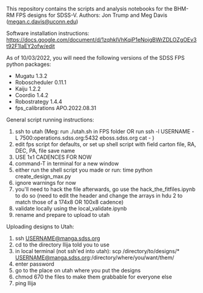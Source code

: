 This repository contains the scripts and analysis notebooks for the BHM-RM FPS designs for SDSS-V. 
Authors: Jon Trump and Meg Davis (megan.c.davis@uconn.edu)

Software installation instructions: https://docs.google.com/document/d/1zqhkIVhKqiP1eNojgBWrZDLOZgOEv3t92F1laEY2ofw/edit

As of 10/03/2022, you will need the following versions of the SDSS FPS python packages:
-  Mugatu 1.3.2
-  Roboscheduler 0.11.1
-  Kaiju 1.2.2
-  Coordio 1.4.2
-  Robostrategy 1.4.4
-  fps_calibrations APO.2022.08.31

General script running instructions:
1. ssh to utah (Meg: run ./utah.sh in FPS folder OR run ssh -l USERNAME -L 7500:operations.sdss.org:5432 eboss.sdss.org cat - )
2. edit fps script for defaults, or set up shell script with field carton file, RA, DEC, PA, file save name
3. USE 1x1 CADENCES FOR NOW
4. command-T in terminal for a new window
5. either run the shell script you made or run: time python create_design_max.py
6. ignore warnings for now
7. you'll need to hack the file afterwards, go use the hack_the_fitfiles.ipynb to do so (need to edit the header and change the arrays in hdu 2 to match those of a 174x8 OR 100x8 cadence)
8. validate locally using the local_validate.ipynb
9. rename and prepare to upload to utah


Uploading designs to Utah:
1. ssh USERNAME@manga.sdss.org
2. cd to the directory Ilija told you to use
3. in local terminal (not ssh'ed into utah): scp /directory/to/designs/* USERNAME@manga.sdss.org:/directory/where/you/want/them/
4. enter password
5. go to the place on utah where you put the designs
6. chmod 670 the files to make them grabbable for everyone else
7. ping Ilija




